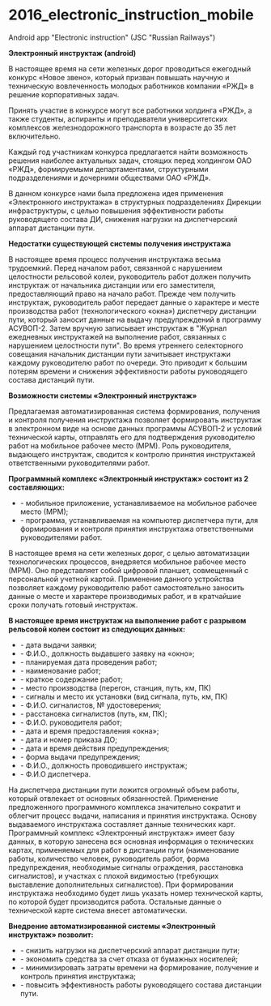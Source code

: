 # 2016_electronic_instruction_mobile
<p>Android app "Electronic instruction" (JSC "Russian Railways")</p>
<b>Электронный инструктаж (android)</b>
<p> В настоящее время на сети железных дорог проводиться ежегодный конкурс «Новое звено», который призван повышать научную и техническую вовлеченность молодых работников компании «РЖД» в решение корпоративных задач.</p>
<p>Принять участие в конкурсе могут все работники холдинга «РЖД», а также студенты, аспиранты и преподаватели университетских комплексов железнодорожного транспорта в возрасте до 35 лет включительно.</p>
<p>Каждый год участникам конкурса предлагается найти возможность решения наиболее актуальных задач, стоящих перед холдингом ОАО «РЖД», формируемыми департаментами, структурными подразделениями и дочерними обществами ОАО «РЖД». </p>
<p>В данном конкурсе нами была предложена идея применения «Электронного инструктажа» в структурных подразделениях Дирекции инфраструктуры, с целью повышения эффективности работы руководящего состава ДИ, снижения нагрузки на диспетчерский аппарат дистанции пути. </p>
<b>Недостатки существующей системы получения инструктажа</b>
<p>В настоящее время процесс получения инструктажа весьма трудоемкий. Перед началом работ, связанной с нарушением целостности рельсовой колеи, руководитель работ должен получить инструктаж от начальника дистанции или его заместителя, предоставляющий право на начало работ. Прежде чем получить инструктаж, руководитель работ передает данные о характере и месте производства работ (технологического «окна») диспетчеру дистанции пути, который заносит данные на выдачу предупреждений в программу АСУВОП-2. Затем вручную записывает инструктаж в "Журнал ежедневных инструктажей на выполнение работ, связанных с нарушением целостности пути". Во время утреннего селекторного совещания начальник дистанции пути зачитывает инструктажи каждому руководителю работ по очереди. Это приводит к большим потерям времени и снижения эффективности работы руководящего состава дистанций пути. </p>
<b>Возможности системы «Электронный инструктаж»</b>
<p>Предлагаемая автоматизированная система формирования, получения и контроля получения инструктажа позволяет формировать инструктаж в электронном виде на основе данных программы АСУВОП-2 и условий технической карты, отправлять его для подтверждения руководителю работ на мобильное рабочее место (МРМ). Роль руководителя, выдающего инструктаж, сводится к контролю принятия инструктажей ответственными руководителями работ. </p>
<b>Программный комплекс «Электронный инструктаж» состоит из 2 составляющих:</b>
<ul><li>- мобильное приложение, устанавливаемое на мобильное рабочее место (МРМ);</li>
<li>- программа, устанавливаемая на компьютер диспетчера пути, для формирования и контроля принятия инструктажа ответственными руководителями работ.</li></ul>
<p>В настоящее время на сети железных дорог, с целью автоматизации технологических процессов, внедряется мобильное рабочее место (МРМ). Оно представляет собой цифровой планшет, совмещенный с персональной учетной картой. Применение данного устройства позволяет каждому руководителю работ самостоятельно заносить данные о месте и характере производимых работ, и в кратчайшие сроки получать готовый инструктаж. </p>
<b>В настоящее время инструктаж на выполнение работ с разрывом рельсовой колеи состоит из следующих данных:</b>
<ul><li>- дата выдачи заявки;</li>
<li>- Ф.И.О., должность выдавшего заявку на «окно»;</li>
<li>- планируемая дата проведения работ;</li>
<li>- наименование работ; </li>
<li>- краткое содержание работ; </li>
<li>- место производства (перегон, станция, путь, км, ПК) </li>
<li>- сигналы и место их установки (вид сигнала, путь, км, ПК) </li>
<li>- Ф.И.О. сигналистов, № удостоверения; </li>
<li>- расстановка сигналистов (путь, км, ПК); </li>
<li>- Ф.И.О. руководителя работ; </li>
<li>- дата и время предоставления «окна»; </li>
<li>- дата и номер приказа ДО; </li>
<li>- дата и время действия предупреждения; </li>
<li>- форма выдачи предупреждения; </li>
<li>- Ф.И.О., должность проводившего инструктаж; </li>
<li>- Ф.И.О диспетчера.  </li></ul>
<p>На диспетчера дистанции пути ложится огромный объем работы, который отвлекает от основных обязанностей. Применение предложенного программного комплекса значительно сократит и облегчит процесс выдачи, написания и принятия инструктажа. Основу выдаваемого инструктажа составляет данные технических карт. Программный комплекс «Электронный инструктаж» имеет базу данных, в которую занесена вся основная информация о технических картах, применяемых для работ в дистанции пути (наименование работы, количество человек, руководитель работ, форма предупреждения, необходимые сигналы ограждения, расстановка сигналистов), и участках с плохой видимостью (требующих выставление дополнительных сигналистов). При формировании инструктажа необходимо будет лишь указать номер технической карты, по которой будет производится работа. Остальные данные о технической карте система внесет автоматически. </p>
<b>Внедрение автоматизированной системы «Электронный инструктаж» позволит: </b> 
<ul><li>  - снизить нагрузки на диспетчерский аппарат дистанции пути; </li>
<li> - экономить средства за счет отказа от бумажных носителей; </li>
<li> - минимизировать затраты времени на формирование, получение и контроль принятия инструктажа; </li>
<li>- повысить эффективность работы руководящего состава дистанции пути. </li>
